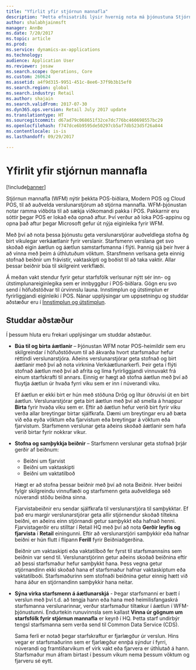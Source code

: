 ```yaml
---
title: "Yfirlit yfir stjórnun mannafla"
description: "Þetta efnisatriði lýsir hvernig nota má þjónustuna Stjórnun mannafla (WFM) til að nýta þekkta POS-biðlara, Modern POS og Cloud POS, til að auðvelda verslunarstjórum að stjórna mannafla."
author: shalabhjainmsft
manager: AnnBe
ms.date: 7/20/2017
ms.topic: article
ms.prod: 
ms.service: dynamics-ax-applications
ms.technology: 
audience: Application User
ms.reviewer: josaw
ms.search.scope: Operations, Core
ms.custom: 260624
ms.assetid: a4f9d315-9951-451c-8ee6-37f9b3b15ef0
ms.search.region: global
ms.search.industry: Retail
ms.author: shajain
ms.search.validFrom: 2017-07-30
ms.dyn365.ops.version: Retail July 2017 update
ms.translationtype: HT
ms.sourcegitcommit: d67ad79c068651f32ce7dc776bc460698557bc29
ms.openlocfilehash: f747dce6b9595de50297cb5af7db523d5f26a844
ms.contentlocale: is-is
ms.lasthandoff: 09/29/2017

---
```


# <a name="workforce-management-overview"></a>Yfirlit yfir stjórnun mannafla

[!include[banner](includes/banner.md)]
    
Stjórnun mannafla (WFM) nýtir þekkta POS-biðlara, Modern POS og Cloud POS, til að auðvelda verslunarstjórum að stjórna mannafla. WFM-þjónustan notar ramma viðbóta til að sækja viðkomandi pakka í POS. Pakkarnir eru sóttir þegar POS er lokað eða opnað aftur. Því verður að loka POS-appinu og opna það aftur þegar Microsoft gefur út nýja eiginleika fyrir WFM.

Með því að nota þessa þjónustu geta verslunarstjórar auðveldlega stofna ðg birt vikulegar verkáætlanir fyrir verslanir. Starfsmenn verslana get svo skoðað eigin áætlun og áætlun samstarfsmanna í flýti. Þannig sjá þeir hver á að vinna með þeim á úthlutuðum vöktum. Starsfmenn verlsana geta einnig stofnað beiðnir um frávistir, vaktaskipti og boðist til að taka vaktir. Allar þessar beiðnir búa til skilgreint verkflæði.

Á meðan vakt stendur fyrir getur starfsfólk verlsunar nýtt sér inn- og útstimplunareiginlegika sem er innbyggður í POS-biðlara. Gögn eru svo send í höfuðstöðvar til úrvinnslu launa. Innstimplun og útstimplun er fyrirliggjandi eiginleiki í POS. Nánar upplýsingar um uppsetningu og studdar aðstæður eru í [Innstimplun og útstimplun](retail-time-attendance.md).

## <a name="supported-scenarios"></a>Studdar aðstæður
Í þessum hluta eru frekari upplýsingar um studdar aðstæður.

- **Búa til og birta áætlanir** – Þjónustan WFM notar POS-heimildir sem eru skilgreindar í höfuðstöðvum til að ákvarða hvort starfsmaður hefur réttindi verslunarstjóra. Aðeins verslunarstjórar geta stofnað og birt áætlanir með því að nota virknina Verkáætlunarkerfi. Þeir geta í flýti stofnað áætlun með því að afrita og líma fyrirliggjandi vinnuvakt frá einum starfskrafti til annars. Einnig er hægt að stofna áætlun með því að fluytja áætlun úr hvaða fyrri viku sem er inn í núverandi viku.

    Ef áætlun er ekki birt er hún með stöðuna Drög og lítur öðruvísi út en birt áætlun. Verslunarstjórar geta birt áætlun með því að smella á hnappur **Birta** fyrir hvaða viku sem er. Eftir að áætlun hefur verið birt fyrir viku verða allar breytingar birtar sjálfkrafa. Dæmi um breytingar eru að bæta við eða eyða vöktum eða fjarvistum eða breytingar á vöktum eða fjarvistum. Starfsmenn verslunar geta aðeins skoðað áætlanir sem hafa verið birtar fyrir nokkrar vikur.
    
- **Stofna og samþykkja beiðnir** – Starfsmenn verslunar geta stofnað þrjár gerðir af beiðnum:

    - Beiðni um fjarvist
    - Beiðni um vaktaskipti
    - Beiðni um vaktatilboð

    Hægt er að stofna þessar beiðnir með því að nota Beiðnir. Hver beiðni fylgir skilgreindu vinnuflæði og starfsmenn geta auðveldlega séð núverandi stöðu beiðna sinna.
    
    Fjarvistabeiðnir eru sendar sjálfkrafa til verslunarstjóra til samþykktar. Ef það eru margir verslunarstjórar geta allir stjórnendur skoðað tiltekna beiðni, en aðeins einn stjórnandi getur samþykkt eða hafnað henni. Fjarvistagerðir eru stilltar í Retail HQ með því að nota **Gerðir leyfis og fjarvista** í **Retail** einingunni. Eftir að verslunarstjóri samþykkir eða hafnar beiðni er hún flutt í flipann **Ferill** fyrir Beiðniaðgerðina.
    
    Beiðnir um vaktaskipti eða vaktatilboð fer fyrst til starfsmannsins sem beiðnin var send til. Verslunarstjórinn getur aðeins skoðað beiðnina eftir að þessi starfsmaður hefur samþykkt hana. Þess vegna getur stjórnandinn ekki skoðað hana ef starfsmaður hafnar vaktaskiptum eða vaktatilboði. Starfsmaðurinn sem stofnaði beiðnina getur einnig hætt við hana áður en stjórnandinn samþykkir hana neitar.

- **Sýna virka starfsmenn á áætlunarskjá** - Þegar starfsmanni er bætt í verslun með því t.d. að tengja hann eða hana með heimilisfangaskrá starfsmanna verslunarinnar, verður starfsmaður tiltækur í áætlun í WFM-þjónustunni. Endurtekin runuvinnsla sem kallast **Vinna úr gögnum um starfsfólk fyrir stjórnun mannafla** er keyrð í HQ. Þetta starf undirbýr tengsl starfsmanna sem verða send til Common Data Service (CDS).

    Sama ferli er notað þegar starfskraftur er fjarlægður úr verslun. Hins vegar er starfsmaðurinn sem er fjarlægður ennþá sýndur í fyrri, núverandi og framtíðarvikum ef virk vakt eða fjarvera er úthlutað á hann. Starfsmaður mun áfram birtast í þessum vikum nema þessum vöktum og fjarveru sé eytt.

